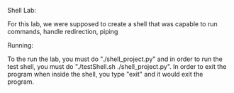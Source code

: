 Shell Lab:

For this lab, we were supposed to create a shell that was capable to run commands, handle redirection, piping

Running:

To the run the lab, you must do "./shell_project.py" and in order to run the test shell, you must do "./testShell.sh ./shell_project.py".
In order to exit the program when inside the shell, you type "exit" and it would exit the program.
